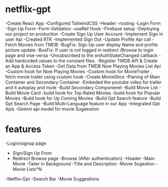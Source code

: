 
# netflix-gpt

-Create React App
-Configured TailwindCSS
-Header
-routing
-Login Form
-Sign Up Form
-Form Validation
-useRef Hook
-Firebase setup
-Deploying our project on production
-Create Sign Up User Account 
-Implement Sign in user Api
-Created RTK
-Implemented Sign Out 
-Update Profile Api call 
-Fetch Movies from TMDB
-BugFix: Sign Up user display Name and profile picture update
-BuxFix: If user is not logged in redirect /Browse to login page and vise-versa
-Unsubscribed to the onAuthStateChanged callback
-Add hardcoded values to the constant files.
-Register TMDB API & Create an App & Access Token
-Get Data from TMDB Now Playing Movies List Api
-Custom hook for Now Playing Movies
-Custom hook for MovieTrailer , fetch movie trailer using custom hook
-Create MovieSlice
-Planing of Main Container and Secondary Container
-Embeded the youtube video for trailer and it autoplay and mute
-Build Secondary Componenet
-Build Movie List
-Build Movie Card
-build hook for Top Rated Movies
-build hook for Popular Movies
-Build hook for Up Coming Movies
-Build Gpt Search feature
-Build Gpt Search Page
-Build Multi-Language feature in our App
-Integrated Gpt Apis 
-Geimni api model for movie Sugeestion





# features
-Login/signup page
   - Sign/Sign Up From
   - Redirect Browse page
-Browse (After authentication)
  -Header
  -Main Movie
     -Tailer in Background
     -Title and Description
     -Movie Sugestion
       -Movie Lists*N


-Netflix-Gpt
  -Search Bar
  -Movie Suggestions       